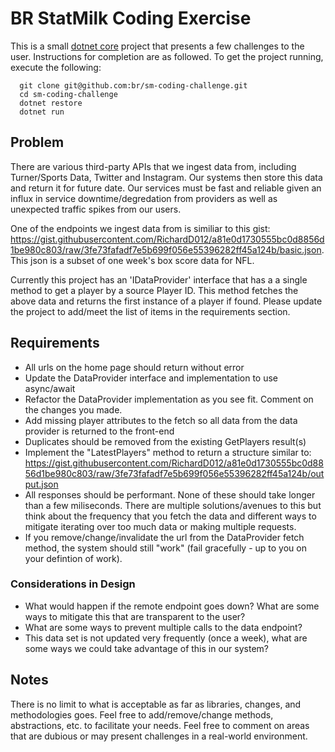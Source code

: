 # BR StatMilk Coding Exercise

This is a small [dotnet core](https://www.microsoft.com/net) project that presents a few challenges to the user.  Instructions for completion are as followed.  To get the project running, execute the following:

      git clone git@github.com:br/sm-coding-challenge.git
      cd sm-coding-challenge
      dotnet restore
      dotnet run

## Problem

There are various third-party APIs that we ingest data from, including Turner/Sports Data, Twitter and Instagram. Our systems then store this data and return it for future date.  Our services must be fast and reliable given an influx in service downtime/degredation from providers as well as unexpected traffic spikes from our users.

One of the endpoints we ingest data from is similiar to this gist: https://gist.githubusercontent.com/RichardD012/a81e0d1730555bc0d8856d1be980c803/raw/3fe73fafadf7e5b699f056e55396282ff45a124b/basic.json. This json is a subset of one week's box score data for NFL.

Currently this project has an 'IDataProvider' interface that has a a single method to get a player by a source Player ID.  This method fetches the above data and returns the first instance of a player if found.  Please update the project to add/meet the list of items in the requirements section.

## Requirements

* All urls on the home page should return without error
* Update the DataProvider interface and implementation to use async/await
* Refactor the DataProvider implementation as you see fit.  Comment on the changes you made.
* Add missing player attributes to the fetch so all data from the data provider is returned to the front-end
* Duplicates should be removed from the existing GetPlayers result(s)
* Implement the "LatestPlayers" method to return a structure similar to: https://gist.githubusercontent.com/RichardD012/a81e0d1730555bc0d8856d1be980c803/raw/3fe73fafadf7e5b699f056e55396282ff45a124b/output.json
* All responses should be performant.  None of these should take longer than a few miliseconds.  There are multiple solutions/avenues to this but think about the frequency that you fetch the data and different ways to mitigate iterating over too much data or making multiple requests.
* If you remove/change/invalidate the url from the DataProvider fetch method, the system should still "work" (fail gracefully - up to you on your defintion of work).

### Considerations in Design

* What would happen if the remote endpoint goes down?  What are some ways to mitigate this that are transparent to the user?
* What are some ways to prevent multiple calls to the data endpoint?
* This data set is not updated very frequently (once a week), what are some ways we could take advantage of this in our system?

## Notes

There is no limit to what is acceptable as far as libraries, changes, and methodologies goes.  Feel free to add/remove/change methods, abstractions, etc. to facilitate your needs.  Feel free to comment on areas that are dubious or may present challenges in a real-world environment.